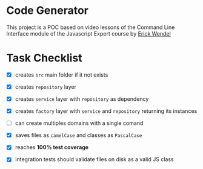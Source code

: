 # Code Generator

This project is a POC based on video lessons of the Command Line Interface module of the Javascript Expert  course by [Erick Wendel](https://cursos.erickwendel.com.br)


# Task Checklist

- [x] creates `src` main folder if it not exists

- [X] creates `repository` layer

- [X] creates `service` layer with `repository` as dependency

- [X] creates `factory` layer with `service` and `repository` returning its instances

- [ ] can create multiples domains with a single comand

- [X] saves files as `camelCase` and classes as `PascalCase`

- [X] reaches **100% test coverage**

- [X] integration tests should validate files on disk as a valid JS class​
